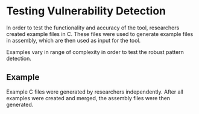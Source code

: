 # Testing Vulnerability Detection

In order to test the functionality and accuracy of the tool, researchers created example files in C. These files were used to generate example files in assembly, which are then used as input for the tool.

Examples vary in range of complexity in order to test the robust pattern detection.

## Example

Example C files were generated by researchers independently. After all examples were created and merged, the assembly files were then generated.
